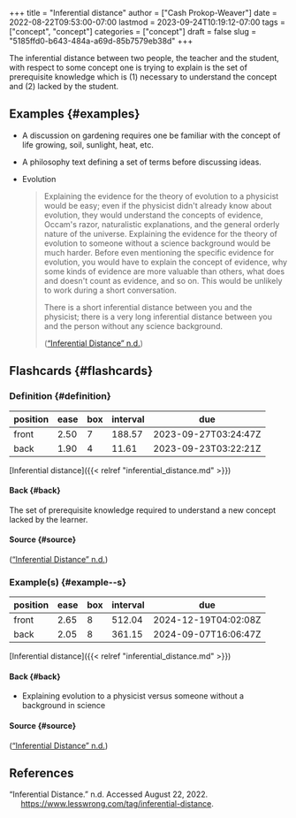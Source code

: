 +++
title = "Inferential distance"
author = ["Cash Prokop-Weaver"]
date = 2022-08-22T09:53:00-07:00
lastmod = 2023-09-24T10:19:12-07:00
tags = ["concept", "concept"]
categories = ["concept"]
draft = false
slug = "5185ffd0-b643-484a-a69d-85b7579eb38d"
+++

The inferential distance between two people, the teacher and the student, with respect to some concept one is trying to explain is the set of prerequisite knowledge which is (1) necessary to understand the concept and (2) lacked by the student.


## Examples {#examples}

-   A discussion on gardening requires one be familiar with the concept of life growing, soil, sunlight, heat, etc.
-   A philosophy text defining a set of terms before discussing ideas.
-   Evolution

    > Explaining the evidence for the theory of evolution to a physicist would be easy; even if the physicist didn't already know about evolution, they would understand the concepts of evidence, Occam's razor, naturalistic explanations, and the general orderly nature of the universe. Explaining the evidence for the theory of evolution to someone without a science background would be much harder. Before even mentioning the specific evidence for evolution, you would have to explain the concept of evidence, why some kinds of evidence are more valuable than others, what does and doesn't count as evidence, and so on. This would be unlikely to work during a short conversation.
    >
    > There is a short inferential distance between you and the physicist; there is a very long inferential distance between you and the person without any science background.
    >
    > (<a href="#citeproc_bib_item_1">“Inferential Distance” n.d.</a>)


## Flashcards {#flashcards}


### Definition {#definition}

| position | ease | box | interval | due                  |
|----------|------|-----|----------|----------------------|
| front    | 2.50 | 7   | 188.57   | 2023-09-27T03:24:47Z |
| back     | 1.90 | 4   | 11.61    | 2023-09-23T03:22:21Z |

[Inferential distance]({{< relref "inferential_distance.md" >}})


#### Back {#back}

The set of prerequisite knowledge required to understand a new concept lacked by the learner.


#### Source {#source}

(<a href="#citeproc_bib_item_1">“Inferential Distance” n.d.</a>)


### Example(s) {#example--s}

| position | ease | box | interval | due                  |
|----------|------|-----|----------|----------------------|
| front    | 2.65 | 8   | 512.04   | 2024-12-19T04:02:08Z |
| back     | 2.05 | 8   | 361.15   | 2024-09-07T16:06:47Z |

[Inferential distance]({{< relref "inferential_distance.md" >}})


#### Back {#back}

-   Explaining evolution to a physicist versus someone without a background in science


#### Source {#source}

(<a href="#citeproc_bib_item_1">“Inferential Distance” n.d.</a>)

## References

<style>.csl-entry{text-indent: -1.5em; margin-left: 1.5em;}</style><div class="csl-bib-body">
  <div class="csl-entry"><a id="citeproc_bib_item_1"></a>“Inferential Distance.” n.d. Accessed August 22, 2022. <a href="https://www.lesswrong.com/tag/inferential-distance">https://www.lesswrong.com/tag/inferential-distance</a>.</div>
</div>
